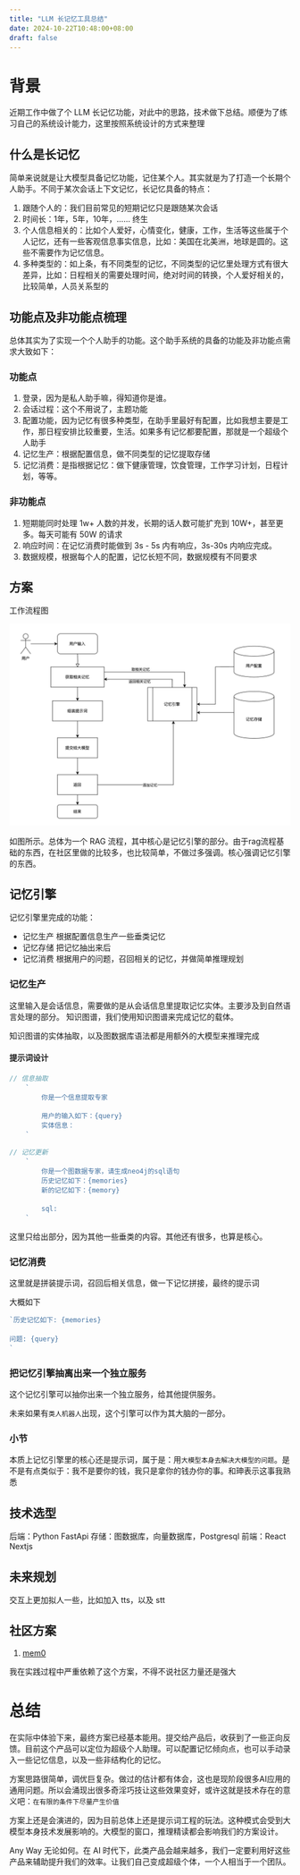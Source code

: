 ```yaml
---
title: "LLM 长记忆工具总结"
date: 2024-10-22T10:48:00+08:00
draft: false
---
```


# 背景
近期工作中做了个 LLM 长记忆功能，对此中的思路，技术做下总结。顺便为了练习自己的系统设计能力，这里按照系统设计的方式来整理

## 什么是长记忆
简单来说就是让大模型具备记忆功能，记住某个人。其实就是为了打造一个长期个人助手。不同于某次会话上下文记忆，长记忆具备的特点：

1. 跟随个人的：我们目前常见的短期记忆只是跟随某次会话
2. 时间长：1年，5年，10年，…… 终生
3. 个人信息相关的：比如个人爱好，心情变化，健康，工作，生活等这些属于个人记忆，还有一些客观信息事实信息，比如：美国在北美洲，地球是圆的。这些不需要作为记忆信息。
4. 多种类型的：如上条，有不同类型的记忆，不同类型的记忆里处理方式有很大差异，比如：日程相关的需要处理时间，绝对时间的转换，个人爱好相关的，比较简单，人员关系型的

## 功能点及非功能点梳理
总体其实为了实现一个个人助手的功能。这个助手系统的具备的功能及非功能点需求大致如下：

### 功能点
1. 登录，因为是私人助手嘛，得知道你是谁。
2. 会话过程：这个不用说了，主题功能
3. 配置功能，因为记忆有很多种类型，在助手里最好有配置，比如我想主要是工作，那日程安排比较重要，生活。如果多有记忆都要配置，那就是一个超级个人助手
4. 记忆生产：根据配置信息，做不同类型的记忆提取存储
4. 记忆消费：是指根据记忆：做下健康管理，饮食管理，工作学习计划，日程计划，等等。

### 非功能点
1. 短期能同时处理 1w+ 人数的并发，长期的话人数可能扩充到 10W+，甚至更多。每天可能有 50W 的请求
2. 响应时间：在记忆消费时能做到 3s - 5s 内有响应，3s-30s 内响应完成。
3. 数据规模，根据每个人的配置，记忆长短不同，数据规模有不同要求


## 方案
工作流程图

![Alt text](image.png)

如图所示。总体为一个 RAG 流程，其中核心是记忆引擎的部分。由于rag流程基础的东西，在社区里做的比较多，也比较简单，不做过多强调。核心强调记忆引擎的东西。


## 记忆引擎
记忆引擎里完成的功能：
* 记忆生产
    根据配置信息生产一些垂类记忆
* 记忆存储
    把记忆抽出来后
* 记忆消费
    根据用户的问题，召回相关的记忆，并做简单推理规划

### 记忆生产
这里输入是会话信息，需要做的是从会话信息里提取记忆实体。主要涉及到自然语言处理的部分。
知识图谱，我们使用知识图谱来完成记忆的载体。

知识图谱的实体抽取，以及图数据库语法都是用额外的大模型来推理完成

#### 提示词设计

```js
// 信息抽取
    `
        你是一个信息提取专家

        用户的输入如下：{query}
        实体信息：
    `
```


```js
// 记忆更新
    `
        你是一个图数据专家，请生成neo4j的sql语句
        历史记忆如下：{memories}
        新的记忆如下：{memory}

        sql:
    `
```

这里只给出部分，因为其他一些垂类的内容。其他还有很多，也算是核心。
### 记忆消费
这里就是拼装提示词，召回后相关信息，做一下记忆拼接，最终的提示词

大概如下

```js
`历史记忆如下: {memories}

问题: {query}
`
```


### 把记忆引擎抽离出来一个独立服务
这个记忆引擎可以抽你出来一个独立服务，给其他提供服务。

未来如果有`类人机器人`出现，这个引擎可以作为其大脑的一部分。

### 小节
本质上记忆引擎里的核心还是提示词，属于是：用`大模型本身去解决大模型的问题`。是不是有点类似于：我不是要你的钱，我只是拿你的钱办你的事。和珅表示这事我熟悉

## 技术选型
后端：Python FastApi
存储：图数据库，向量数据库，Postgresql
前端：React Nextjs


## 未来规划
交互上更加拟人一些，比如加入 tts，以及 stt

## 社区方案

1. [mem0](https://github.com/mem0ai/mem0)

我在实践过程中严重依赖了这个方案，不得不说社区力量还是强大



# 总结
在实际中体验下来，最终方案已经基本能用。提交给产品后，收获到了一些正向反馈。目前这个产品可以定位为超级个人助理。可以配置记忆倾向点，也可以手动录入一些记忆信息，以及一些非结构化的记忆。

方案思路很简单，调优巨复杂。做过的估计都有体会，这也是现阶段很多AI应用的通用问题。所以会涌现出很多奇淫巧技让这些效果变好，或许这就是技术存在的意义吧：`在有限的条件下尽量产生价值`

方案上还是会演进的，因为目前总体上还是提示词工程的玩法。这种模式会受到大模型本身技术发展影响的。大模型的窗口，推理精读都会影响我们的方案设计。

Any Way 无论如何。在 AI 时代下，此类产品会越来越多，我们一定要利用好这些产品来辅助提升我们的效率。让我们自己变成超级个体，一个人相当于一个团队。


